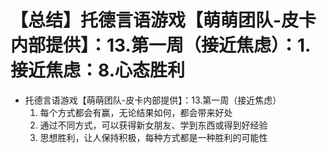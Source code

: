# 【总结】托德言语游戏【萌萌团队-皮卡内部提供】：13.第一周（接近焦虑）：1.接近焦虑：8.心态胜利

-   托德言语游戏【萌萌团队-皮卡内部提供】：13.第一周（接近焦虑）
    1.  每个方式都会有赢，无论结果如何，都会带来好处
    2.  通过不同方式，可以获得新女朋友、学到东西或得到好经验
    3.  思想胜利，让人保持积极，每种方式都是一种胜利的可能性